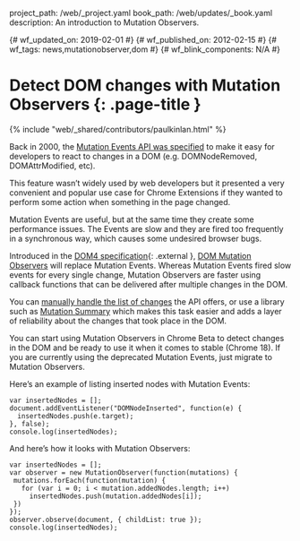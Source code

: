 project_path: /web/_project.yaml
book_path: /web/updates/_book.yaml
description: An introduction to Mutation Observers.

{# wf_updated_on: 2019-02-01 #}
{# wf_published_on: 2012-02-15 #}
{# wf_tags: news,mutationobserver,dom #}
{# wf_blink_components: N/A #}

# Detect DOM changes with Mutation Observers {: .page-title }

{% include "web/_shared/contributors/paulkinlan.html" %}


Back in 2000, the [Mutation Events API was specified](https://www.w3.org/TR/DOM-Level-2-Events/events.html#Events-eventgroupings-mutationevents) to make it easy for developers to react to changes in a DOM (e.g. DOMNodeRemoved, DOMAttrModified, etc).

This feature wasn’t widely used by web developers but it presented a very convenient and popular use case for Chrome Extensions if they wanted to perform some action when something in the page changed.

Mutation Events are useful, but at the same time they create some performance issues. The Events are slow and they are fired too frequently in a synchronous way, which causes some undesired browser bugs.

Introduced in the [DOM4 specification](https://www.w3.org/TR/dom/){: .external }, [DOM Mutation Observers](https://www.w3.org/TR/dom/#mutation-observers) will replace Mutation Events. Whereas Mutation Events fired slow events for every single change, Mutation Observers are faster using callback functions that can be delivered after multiple changes in the DOM.

You can [manually handle the list of changes](https://www.w3.org/TR/dom/#mutationrecord) the API offers, or use a library such as [Mutation Summary](https://github.com/rafaelw/mutation-summary) which makes this task easier and adds a layer of reliability about the changes that took place in the DOM.

You can start using Mutation Observers in Chrome Beta to detect changes in the DOM and be ready to use it when it comes to stable (Chrome 18). If you are currently using  the deprecated Mutation Events, just migrate to Mutation Observers.

Here’s an example of listing inserted nodes with Mutation Events:


    var insertedNodes = [];
    document.addEventListener("DOMNodeInserted", function(e) {
      insertedNodes.push(e.target);
    }, false);
    console.log(insertedNodes);


And here’s how it looks with Mutation Observers:


    var insertedNodes = [];
    var observer = new MutationObserver(function(mutations) {
     mutations.forEach(function(mutation) {
       for (var i = 0; i < mutation.addedNodes.length; i++)
         insertedNodes.push(mutation.addedNodes[i]);
     })
    });
    observer.observe(document, { childList: true });
    console.log(insertedNodes);



